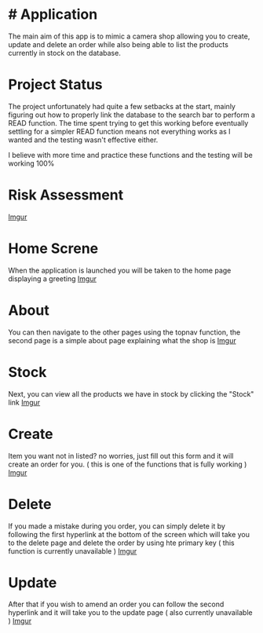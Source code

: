 # # Application 

The main aim of this app is to mimic a camera shop allowing you to create, update and delete an order while also being able to list the products currently in stock on the database.



# Project Status

The project unfortunately had quite a few setbacks at the start, mainly figuring out how to properly link the database to the search bar to perform a READ function. The time spent trying to get this working before eventually settling for a simpler READ function means not everything works as I wanted and the testing wasn't effective either.

I believe with more time and practice these functions and the testing will be working 100% ​


# Risk Assessment

[Imgur](https://i.imgur.com/eGJbOXl.png)


# Home Screne
When the application is launched you will be taken to the home page displaying a greeting 
[Imgur](https://i.imgur.com/fjaGT1Z.png)

# About
You can then navigate to the other pages using the topnav function, the second page is a simple about page explaining what the shop is
[Imgur](https://i.imgur.com/Y7m70Pg.png)

# Stock
Next, you can view all the products we have in stock by clicking the "Stock" link
[Imgur](https://i.imgur.com/KkgHQJT.png)

# Create
Item you want not in listed? no worries, just fill out this form and it will create an order for you. ( this is one of the functions that is fully working )
[Imgur](https://i.imgur.com/th1hLF0.png)

# Delete
If you made a mistake during you order, you can simply delete it by following the first hyperlink at the bottom of the screen which will take you to the delete page 
and delete the order by using hte primary key ( this function is currently unavailable )
[Imgur](https://i.imgur.com/PHzRC96.png)

# Update
After that if you wish to amend an order you can follow the second hyperlink and it will take you to the update page ( also currently unavailable )
[Imgur](https://i.imgur.com/FpAeGtc.png)